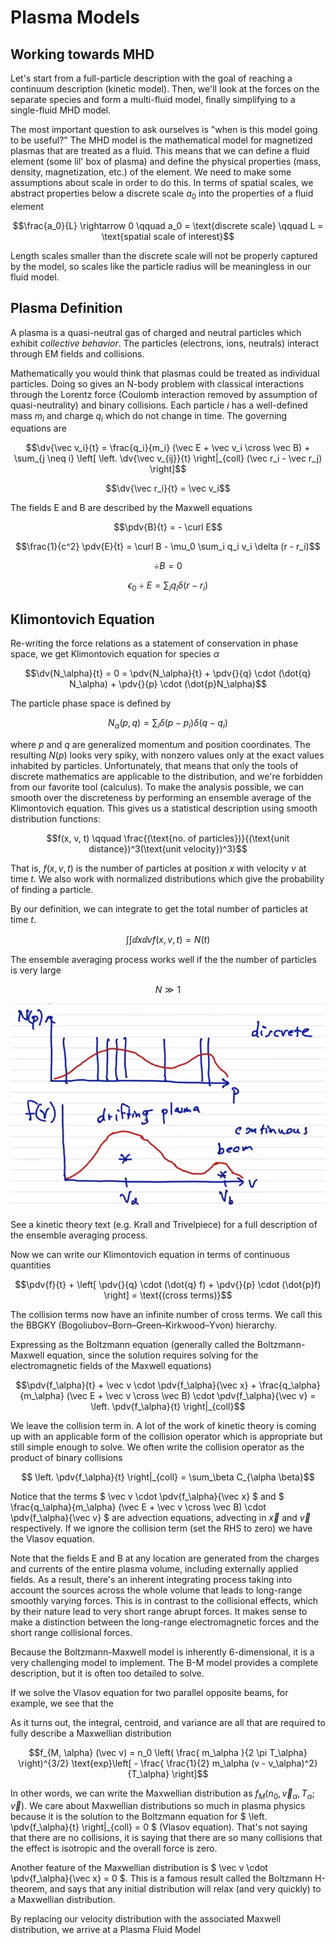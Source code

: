 # Plasma Models

## Working towards MHD

Let's start from a full-particle description with the goal of reaching a continuum description (kinetic model). Then, we'll look at the forces on the separate species and form a multi-fluid model, finally simplifying to a single-fluid MHD model.

The most important question to ask ourselves is "when is this model going to be useful?" The MHD model is the mathematical model for magnetized plasmas that are treated as a fluid. This means that we can define a fluid element (some lil' box of plasma) and define the physical properties (mass, density, magnetization, etc.) of the element. We need to make some assumptions about scale in order to do this. In terms of spatial scales, we abstract properties below a discrete scale $` a_0 `$  into the properties of a fluid element

```math
\frac{a_0}{L} \rightarrow 0 \qquad a_0 = \text{discrete scale} \qquad L = \text{spatial scale of interest}
```

Length scales smaller than the discrete scale will not be properly captured by the model, so scales like the particle radius will be meaningless in our fluid model.

## Plasma Definition

A plasma is a quasi-neutral gas of charged and neutral particles which exhibit _collective behavior_. The particles (electrons, ions, neutrals) interact through EM fields and collisions.

Mathematically you would think that plasmas could be treated as individual particles. Doing so gives an N-body problem with classical interactions through the Lorentz force (Coulomb interaction removed by assumption of quasi-neutrality) and binary collisions. Each particle $` i `$  has a well-defined mass $` m_i `$  and charge $` q_i `$  which do not change in time. The governing equations are

```math
\dv{\vec v_i}{t} = \frac{q_i}{m_i} (\vec E + \vec v_i \cross \vec B) + \sum_{j \neq i} \left[ \left. \dv{\vec v_{ij}}{t} \right|_{coll} (\vec r_i - \vec r_j) \right]
```
```math
\dv{\vec r_i}{t} = \vec v_i
```

The fields E and B are described by the Maxwell equations

```math
\pdv{B}{t} = - \curl E
```
```math
\frac{1}{c^2} \pdv{E}{t} = \curl B - \mu_0 \sum_i q_i v_i \delta (r - r_i)
```
```math
\div B = 0
```
```math
\epsilon_0 \div E = \sum_i q_i \delta (r - r_i)
```

## Klimontovich Equation

Re-writing the force relations as a statement of conservation in phase space, we get Klimontovich equation for species $` \alpha `$ 

```math
\dv{N_\alpha}{t} = 0 = \pdv{N_\alpha}{t} + \pdv{}{q} \cdot (\dot{q} N_\alpha) + \pdv{}{p} \cdot (\dot{p}N_\alpha)
```

The particle phase space is defined by 
```math
N_\alpha(p, q) = \sum_i \delta(p - p_i) \delta(q - q_i)
```
where $` p `$ and $` q `$ are generalized momentum and position coordinates. The resulting $` N(p) `$ looks very spiky, with nonzero values only at the exact values inhabited by particles. Unfortunately, that means that only the tools of discrete mathematics are applicable to the distribution, and we're forbidden from our favorite tool (calculus). To make the analysis possible, we can smooth over the discreteness by performing an ensemble average of the Klimontovich equation. This gives us a statistical description using smooth distribution functions:

```math
f(x, v, t) \qquad \frac{(\text{no. of particles})}{(\text{unit distance})^3(\text{unit velocity})^3}
```

That is, $` f(x, v, t) `$ is the number of particles at position $` x `$ with velocity $` v `$ at time $` t `$. We also work with normalized distributions which give the probability of finding a particle.

By our definition, we can integrate to get the total number of particles at time $` t `$.

```math
\int \int \dd x \dd v f(x, v, t) = N(t)
```

The ensemble averaging process works well if the the number of particles is very large

```math
N \gg 1
```

<p align="center"> <img alt="Figure 12.1" src="../img/12.1.png" /> </p>

See a kinetic theory text (e.g. Krall and Trivelpiece) for a full description of the ensemble averaging process.

Now we can write our Klimontovich equation in terms of continuous quantities

```math
\pdv{f}{t} + \left[ \pdv{}{q} \cdot (\dot{q} f) + \pdv{}{p} \cdot (\dot{p}f) \right] = \text{(cross terms)}
```

The collision terms now have an infinite number of cross terms. We call this the BBGKY (Bogoliubov–Born–Green–Kirkwood–Yvon) hierarchy.

Expressing as the Boltzmann equation (generally called the Boltzmann-Maxwell equation, since the solution requires solving for the electromagnetic fields of the Maxwell equations)

```math
\pdv{f_\alpha}{t} + \vec v \cdot \pdv{f_\alpha}{\vec x} + \frac{q_\alpha}{m_\alpha} (\vec E + \vec v \cross \vec B) \cdot \pdv{f_\alpha}{\vec v} = \left. \pdv{f_\alpha}{t} \right|_{coll}
```

We leave the collision term in. A lot of the work of kinetic theory is coming up with an applicable form of the collision operator which is appropriate but still simple enough to solve. We often write the collision operator as the product of binary collisions

```math
 \left. \pdv{f_\alpha}{t} \right|_{coll} = \sum_\beta C_{\alpha \beta}
```

Notice that the terms $` \vec v \cdot \pdv{f_\alpha}{\vec x} `$ and $` \frac{q_\alpha}{m_\alpha} (\vec E + \vec v \cross \vec B) \cdot \pdv{f_\alpha}{\vec v} `$ are advection equations, advecting in $` \vec x `$ and $` \vec v `$ respectively. If we ignore the collision term (set the RHS to zero) we have the Vlasov equation.

Note that the fields E and B at any location are generated from the charges and currents of the entire plasma volume, including externally applied fields. As a result, there's an inherent integrating process taking into account the sources across the whole volume that leads to long-range smoothly varying forces. This is in contrast to the collisional effects, which by their nature lead to very short range abrupt forces. It makes sense to make a distinction between the long-range electromagnetic forces and the short range collisional forces.

Because the Boltzmann-Maxwell model is inherently 6-dimensional, it is a very challenging model to implement. The B-M model provides a complete description, but it is often too detailed to solve.

If we solve the Vlasov equation for two parallel opposite beams, for example, we see that the 

As it turns out, the integral, centroid, and variance are all that are required to fully describe a Maxwellian distribution

```math
f_{M, \alpha} (\vec v) = n_0 \left( \frac{ m_\alpha }{2 \pi T_\alpha} \right)^{3/2} \text{exp}\left[ - \frac{ \frac{1}{2} m_\alpha (v - v_\alpha)^2}{T_\alpha} \right]
```

In other words, we can write the Maxwellian distribution as $` f_M(n_0, \vec v_\alpha, T_\alpha ; \vec v) `$. We care about Maxwellian distributions so much in plasma physics because it is the solution to the Boltzmann equation for $` \left. \pdv{f_\alpha}{t} \right|_{coll} = 0 `$ (Vlasov equation). That's not saying that there are no collisions, it is saying that there are so many collisions that the effect is isotropic and the overall force is zero.

Another feature of the Maxwellian distribution is $` \vec v \cdot \pdv{f_\alpha}{\vec x} = 0 `$. This is a famous result called the Boltzmann H-theorem, and says that any initial distribution will relax (and very quickly) to a Maxwellian distribution.

By replacing our velocity distribution with the associated Maxwell distribution, we arrive at a Plasma Fluid Model 

